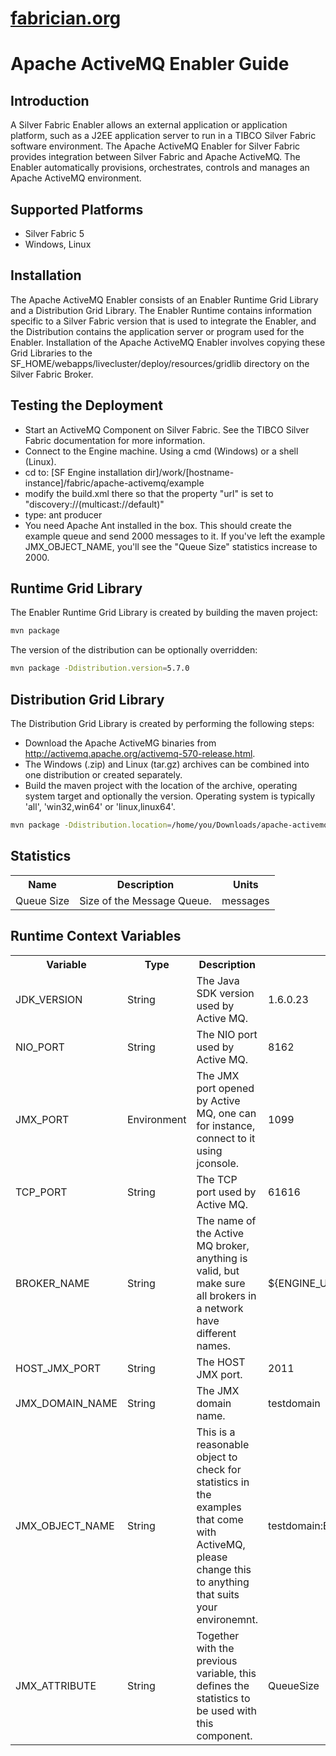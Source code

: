 [fabrician.org](http://fabrician.org/)
==========================================================================
Apache ActiveMQ Enabler Guide
==========================================================================

Introduction
--------------------------------------
A Silver Fabric Enabler allows an external application or application platform, such as a J2EE application server to run in a TIBCO Silver Fabric software environment. The Apache ActiveMQ Enabler for Silver Fabric provides integration between Silver Fabric and Apache ActiveMQ. The Enabler automatically provisions, orchestrates, controls and manages an Apache ActiveMQ environment. 

Supported Platforms
--------------------------------------
* Silver Fabric 5
* Windows, Linux

Installation
--------------------------------------
The Apache ActiveMQ Enabler consists of an Enabler Runtime Grid Library and a Distribution 
Grid Library. The Enabler Runtime contains information specific to a Silver Fabric version that is used to integrate the Enabler, and the Distribution contains the application server or program used for the 
Enabler. Installation of the Apache ActiveMQ Enabler involves copying these Grid 
Libraries to the SF_HOME/webapps/livecluster/deploy/resources/gridlib directory on the Silver Fabric Broker. 

Testing the Deployment
--------------------------------------
* Start an ActiveMQ Component on Silver Fabric.  See the TIBCO Silver Fabric documentation for more information.
* Connect to the Engine machine. Using a cmd (Windows) or a shell (Linux).
* cd to: [SF Engine installation dir]/work/[hostname-instance]/fabric/apache-activemq/example
* modify the build.xml there so that the property "url" is set to "discovery://(multicast://default)"
* type: ant producer
* You need Apache Ant installed in the box. This should create the example queue and send 2000 messages to it. If you've left the example JMX_OBJECT_NAME, you'll see the "Queue Size" statistics increase to 2000.

Runtime Grid Library
--------------------------------------
The Enabler Runtime Grid Library is created by building the maven project:
```bash
mvn package
```
The version of the distribution can be optionally overridden:
```bash
mvn package -Ddistribution.version=5.7.0
```

Distribution Grid Library
--------------------------------------
The Distribution Grid Library is created by performing the following steps:
* Download the Apache ActiveMG binaries from http://activemq.apache.org/activemq-570-release.html.
* The Windows (.zip) and Linux (tar.gz) archives can be combined into one distribution or created separately.
* Build the maven project with the location of the archive, operating system target and optionally the version.  Operating system is typically 'all', 'win32,win64' or 'linux,linux64'.

```bash
mvn package -Ddistribution.location=/home/you/Downloads/apache-activemq-5.7.0-bin.tar.gz -Ddistribution.version=5.7.0 -Ddistribution.os=linux,linux64
```

Statistics
--------------------------------------
<table>
    <tr>
        <th>Name</th>
        <th>Description</th>
        <th>Units</th>
    </tr>
    <tr>
        <td>Queue Size</td>
        <td>Size of the Message Queue.</td>
        <td>messages</td>
    </tr>
</table>


Runtime Context Variables
--------------------------------------
<table>
    <tr>
        <th>Variable</th>
        <th>Type</th>
        <th>Description</th>
        <th>Default Value</th>
    </tr>
    <tr>
        <td>JDK_VERSION</td>
        <td>String</td>
        <td>The Java SDK version used by Active MQ.</td>
        <td>1.6.0.23</td>
    </tr>
    <tr>
        <td>NIO_PORT</td>
        <td>String</td>
        <td>The NIO port used by Active MQ.</td>
        <td>8162</td>
    </tr>
    <tr>
        <td>JMX_PORT</td>
        <td>Environment</td>
        <td>The JMX port opened by Active MQ, one can for instance, connect to it using jconsole.</td>
        <td>1099</td>
    </tr>
    <tr>
        <td>TCP_PORT</td>
        <td>String</td>
        <td>The TCP port used by Active MQ.</td>
        <td>61616</td>
    </tr>
    <tr>
        <td>BROKER_NAME</td>
        <td>String</td>
        <td>The name of the Active MQ broker, anything is valid, but make sure all brokers in a network have different names.</td>
        <td>${ENGINE_USERNAME}-${ENGINE_INSTANCE}</td>
    </tr>
    <tr>
        <td>HOST_JMX_PORT</td>
        <td>String</td>
        <td>The HOST JMX port.</td>
        <td>2011</td>
    </tr>
    <tr>
        <td>JMX_DOMAIN_NAME</td>
        <td>String</td>
        <td>The JMX domain name.</td>
        <td>testdomain</td>
    </tr>
    <tr>
        <td>JMX_OBJECT_NAME</td>
        <td>String</td>
        <td>This is a reasonable object to check for statistics in the examples that come with ActiveMQ, please change this to anything that suits your environemnt.</td>
        <td>testdomain:BrokerName=${ENGINE_USERNAME}-${ENGINE_INSTANCE},Type=Queue,Destination=TEST.FOO</td>
    </tr>
    <tr>
        <td>JMX_ATTRIBUTE</td>
        <td>String</td>
        <td>Together with the previous variable, this defines the statistics to be used with this component.</td>
        <td>QueueSize</td>
    </tr>
</table>

